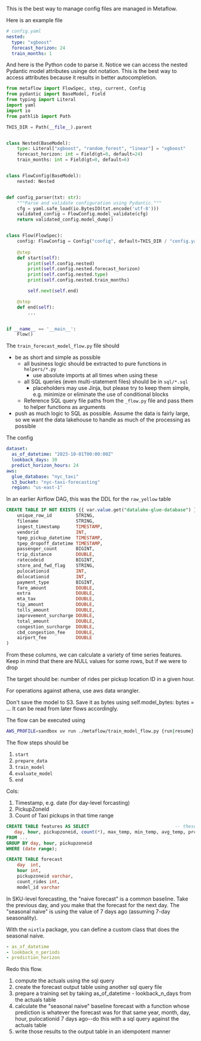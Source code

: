 This is the best way to manage config files are managed in Metaflow.

Here is an example file

```yaml
# config.yaml
nested:
  type: "xgboost"
  forecast_horizon: 24
  train_months: 1
```

And here is the Python code to parse it. Notice we can access
the nested Pydantic model attributes usinge dot notation. This is 
the best way to access attributes because it results in better autocompletion.

```python
from metaflow import FlowSpec, step, current, Config
from pydantic import BaseModel, Field
from typing import Literal
import yaml
import io
from pathlib import Path

THIS_DIR = Path(__file__).parent


class Nested(BaseModel):
    type: Literal["xgboost", "random_forest", "linear"] = "xgboost"
    forecast_horizon: int = Field(gt=0, default=24)
    train_months: int = Field(gt=0, default=6)


class FlowConfig(BaseModel):
    nested: Nested


def config_parser(txt: str):
    """Parse and validate configuration using Pydantic."""
    cfg = yaml.safe_load(io.BytesIO(txt.encode('utf-8')))
    validated_config = FlowConfig.model_validate(cfg)
    return validated_config.model_dump()


class Flow(FlowSpec):
    config: FlowConfig = Config("config", default=THIS_DIR / "config.yaml", parser=config_parser) # type: ignore
    
    @step
    def start(self):
        print(self.config.nested)
        print(self.config.nested.forecast_horizon)
        print(self.config.nested.type)
        print(self.config.nested.train_months)

        self.next(self.end)

    @step
    def end(self):
        ...


if __name__ == '__main__':
    Flow()
```

The `train_forecast_model_flow.py` file should 

- be as short and simple as possible
  - all business logic should be extracted to pure functions in `helpers/*.py`
    - use absolute imports at all times when using these
  - all SQL queries (even multi-statement files) should be in `sql/*.sql`
    - placeholders may use Jinja, but please try to keep them simple, e.g. minimize or eliminate the use of conditional blocks
  - Reference SQL query file paths from the `_flow.py` file and pass them to helper functions as arguments
- push as much logic to SQL as possible. Assume the data is fairly large, so we
  want the data lakehouse to handle as much of the processing as possible

The config

```yaml
dataset:
  as_of_datetime: "2023-10-01T00:00:00Z"
  lookback_days: 30
  predict_horizon_hours: 24
aws:
  glue_database: "nyc_taxi"
  s3_bucket: "nyc-taxi-forecasting"
  region: "us-east-1"
```

In an earlier Airflow DAG, this was the DDL for the `raw_yellow` table

```sql
CREATE TABLE IF NOT EXISTS {{ var.value.get("datalake-glue-database") }}.raw_yellow (
    unique_row_id         STRING,
    filename              STRING,
    ingest_timestamp      TIMESTAMP,
    vendorid              INT,
    tpep_pickup_datetime  TIMESTAMP,
    tpep_dropoff_datetime TIMESTAMP,
    passenger_count       BIGINT,
    trip_distance         DOUBLE,
    ratecodeid            BIGINT,
    store_and_fwd_flag    STRING,
    pulocationid          INT,
    dolocationid          INT,
    payment_type          BIGINT,
    fare_amount           DOUBLE,
    extra                 DOUBLE,
    mta_tax               DOUBLE,
    tip_amount            DOUBLE,
    tolls_amount          DOUBLE,
    improvement_surcharge DOUBLE,
    total_amount          DOUBLE,
    congestion_surcharge  DOUBLE,
    cbd_congestion_fee    DOUBLE,
    airport_fee           DOUBLE
)
```

From these columns, we can calculate a variety of time series features. Keep in mind that there are NULL values for some rows, but if we were to drop 

The target should be: number of rides per pickup location ID in a given hour.

For operations against athena, use aws data wrangler.

Don't save the model to S3. Save it as bytes using self.model_bytes: bytes = ...
It can be read from later flows accordingly.

The flow can be executed using

```bash
AWS_PROFILE=sandbox uv run ./metaflow/train_model_flow.py {run|resume}
```

The flow steps should be

1. `start`
2. `prepare_data`
3. `train_model`
4. `evaluate_model`
5. `end`

Cols:

1. Timestamp, e.g. date (for day-level forcasting)
2. PickupZoneId
3. Count of Taxi pickups in that time range

```sql
CREATE TABLE features AS SELECT                                -- these require a join
   day, hour, pickupzoneid, count(*), max_temp, min_temp, avg_temp, prcp_mm
FROM ...
GROUP BY day, hour, pickupzoneid
WHERE (date range);

CREATE TABLE forecast
    day  int,
    hour int,
    pickupzoneid varchar,
    count_rides int,
    model_id varchar
```

In SKU-level forecasting, the "naive forecast" is a common baseline.
Take the previous day, and you make that the forecast for the next day.
The "seasonal naive" is using the value of 7 days ago (assuming 7-day seasonality).

With the `nixtla` package, you can define a custom class that
does the seasonal naive.

```yaml
- as_of_datetime
- lookback_n_periods
- prediction_horizon
```

Redo this flow.

1. compute the actuals using the sql query
2. create the forecast output table using another sql query file
3. prepare a training set by taking as_of_datetime - lookback_n_days from the actuals table
4. calculate the "seasonal naive" baseline forecast with a function whose prediction is whatever the forecast was for that same year, month, day, hour, pulocationid 7 days ago--do this with a sql query against the actuals table
5. write those results to the output table in an idempotent manner